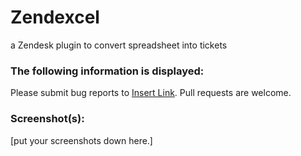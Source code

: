 # Zendexcel

a Zendesk plugin to convert spreadsheet into tickets 

### The following information is displayed:


Please submit bug reports to [Insert Link](). Pull requests are welcome.

### Screenshot(s):
[put your screenshots down here.]
